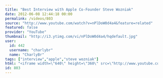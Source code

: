 ```yaml
---
title: "Best Interview with Apple Co-Founder Steve Wozniak"
date: 2012-06-08 12:44:18 00:00
permalink: /videos/803
source: "http://www.youtube.com/watch?v=nPlDoW0d4a4&feature=related"
featured: false
provider: "YouTube"
thumbnail: "http://i3.ytimg.com/vi/nPlDoW0d4a4/hqdefault.jpg"
user:
  id: 442
  username: "charlybr"
  name: "CharlyBr"
tags: ["interview","apple","steve wozniak"]
html: "<iframe width=\"640\" height=\"360\" src=\"http://www.youtube.com/embed/nPlDoW0d4a4?wmode=transparent&fs=1&feature=oembed\" frameborder=\"0\" allowfullscreen></iframe>"
id: 803
---
```


